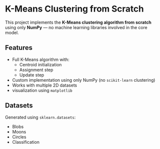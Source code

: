 # K-Means Clustering from Scratch

This project implements the **K-Means clustering algorithm from scratch** using only **NumPy** — no machine learning libraries involved in the core model.

## Features
- Full K-Means algorithm with:
  - Centroid initialization
  - Assignment step
  - Update step
- Custom implementation using only NumPy (no `scikit-learn` clustering)
- Works with multiple 2D datasets
- visualization using `matplotlib`

## Datasets

Generated using `sklearn.datasets`:
- Blobs
- Moons
- Circles
- Classification


